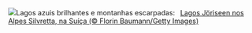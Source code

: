 ![](https://www.bing.com/th?id=OHR.KlostersSerneus_PT-BR5752952274_UHD.jpg&w=1000)Lagos azuis brilhantes e montanhas escarpadas:&nbsp;&ensp;[Lagos Jöriseen nos Alpes Silvretta, na Suíça  (© Florin Baumann/Getty Images)](https://www.bing.com/th?id=OHR.KlostersSerneus_PT-BR5752952274_UHD.jpg)
<br><br/>
